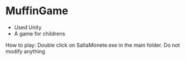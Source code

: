 # MuffinGame
- Used Unity
- A game for childrens

How to play: Double click on SaltaMonete.exe in the main folder. Do not modify anything
